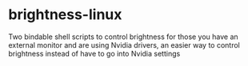 # brightness-linux
Two bindable shell scripts to control brightness for those you have an external monitor and are using Nvidia drivers, an easier way to control brightness instead of have to go into Nvidia settings
